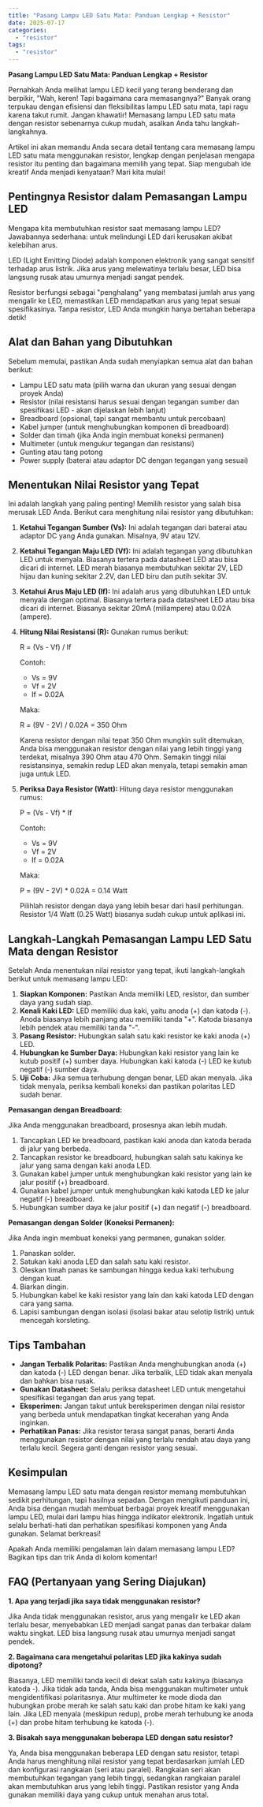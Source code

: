 ```yaml
---
title: "Pasang Lampu LED Satu Mata: Panduan Lengkap + Resistor"
date: 2025-07-17
categories: 
  - "resistor"
tags: 
  - "resistor"
---
```


**Pasang Lampu LED Satu Mata: Panduan Lengkap + Resistor**

Pernahkah Anda melihat lampu LED kecil yang terang benderang dan berpikir, "Wah, keren! Tapi bagaimana cara memasangnya?" Banyak orang terpukau dengan efisiensi dan fleksibilitas lampu LED satu mata, tapi ragu karena takut rumit. Jangan khawatir! Memasang lampu LED satu mata dengan resistor sebenarnya cukup mudah, asalkan Anda tahu langkah-langkahnya.

Artikel ini akan memandu Anda secara detail tentang cara memasang lampu LED satu mata menggunakan resistor, lengkap dengan penjelasan mengapa resistor itu penting dan bagaimana memilih yang tepat. Siap mengubah ide kreatif Anda menjadi kenyataan? Mari kita mulai!

## Pentingnya Resistor dalam Pemasangan Lampu LED

Mengapa kita membutuhkan resistor saat memasang lampu LED? Jawabannya sederhana: untuk melindungi LED dari kerusakan akibat kelebihan arus.

LED (Light Emitting Diode) adalah komponen elektronik yang sangat sensitif terhadap arus listrik. Jika arus yang melewatinya terlalu besar, LED bisa langsung rusak atau umurnya menjadi sangat pendek.

Resistor berfungsi sebagai "penghalang" yang membatasi jumlah arus yang mengalir ke LED, memastikan LED mendapatkan arus yang tepat sesuai spesifikasinya. Tanpa resistor, LED Anda mungkin hanya bertahan beberapa detik!

## Alat dan Bahan yang Dibutuhkan

Sebelum memulai, pastikan Anda sudah menyiapkan semua alat dan bahan berikut:

- Lampu LED satu mata (pilih warna dan ukuran yang sesuai dengan proyek Anda)
- Resistor (nilai resistansi harus sesuai dengan tegangan sumber dan spesifikasi LED - akan dijelaskan lebih lanjut)
- Breadboard (opsional, tapi sangat membantu untuk percobaan)
- Kabel jumper (untuk menghubungkan komponen di breadboard)
- Solder dan timah (jika Anda ingin membuat koneksi permanen)
- Multimeter (untuk mengukur tegangan dan resistansi)
- Gunting atau tang potong
- Power supply (baterai atau adaptor DC dengan tegangan yang sesuai)

## Menentukan Nilai Resistor yang Tepat

Ini adalah langkah yang paling penting! Memilih resistor yang salah bisa merusak LED Anda. Berikut cara menghitung nilai resistor yang dibutuhkan:

1. **Ketahui Tegangan Sumber (Vs):** Ini adalah tegangan dari baterai atau adaptor DC yang Anda gunakan. Misalnya, 9V atau 12V.
    
2. **Ketahui Tegangan Maju LED (Vf):** Ini adalah tegangan yang dibutuhkan LED untuk menyala. Biasanya tertera pada datasheet LED atau bisa dicari di internet. LED merah biasanya membutuhkan sekitar 2V, LED hijau dan kuning sekitar 2.2V, dan LED biru dan putih sekitar 3V.
    
3. **Ketahui Arus Maju LED (If):** Ini adalah arus yang dibutuhkan LED untuk menyala dengan optimal. Biasanya tertera pada datasheet LED atau bisa dicari di internet. Biasanya sekitar 20mA (miliampere) atau 0.02A (ampere).
    
4. **Hitung Nilai Resistansi (R):** Gunakan rumus berikut:
    
    R = (Vs - Vf) / If
    
    Contoh:
    
    - Vs = 9V
    - Vf = 2V
    - If = 0.02A
    
    Maka:
    
    R = (9V - 2V) / 0.02A = 350 Ohm
    
    Karena resistor dengan nilai tepat 350 Ohm mungkin sulit ditemukan, Anda bisa menggunakan resistor dengan nilai yang lebih tinggi yang terdekat, misalnya 390 Ohm atau 470 Ohm. Semakin tinggi nilai resistansinya, semakin redup LED akan menyala, tetapi semakin aman juga untuk LED.
    
5. **Periksa Daya Resistor (Watt):** Hitung daya resistor menggunakan rumus:
    
    P = (Vs - Vf) \* If
    
    Contoh:
    
    - Vs = 9V
    - Vf = 2V
    - If = 0.02A
    
    Maka:
    
    P = (9V - 2V) \* 0.02A = 0.14 Watt
    
    Pilihlah resistor dengan daya yang lebih besar dari hasil perhitungan. Resistor 1/4 Watt (0.25 Watt) biasanya sudah cukup untuk aplikasi ini.
    

## Langkah-Langkah Pemasangan Lampu LED Satu Mata dengan Resistor

Setelah Anda menentukan nilai resistor yang tepat, ikuti langkah-langkah berikut untuk memasang lampu LED:

1. **Siapkan Komponen:** Pastikan Anda memiliki LED, resistor, dan sumber daya yang sudah siap.
2. **Kenali Kaki LED:** LED memiliki dua kaki, yaitu anoda (+) dan katoda (-). Anoda biasanya lebih panjang atau memiliki tanda "+". Katoda biasanya lebih pendek atau memiliki tanda "-".
3. **Pasang Resistor:** Hubungkan salah satu kaki resistor ke kaki anoda (+) LED.
4. **Hubungkan ke Sumber Daya:** Hubungkan kaki resistor yang lain ke kutub positif (+) sumber daya. Hubungkan kaki katoda (-) LED ke kutub negatif (-) sumber daya.
5. **Uji Coba:** Jika semua terhubung dengan benar, LED akan menyala. Jika tidak menyala, periksa kembali koneksi dan pastikan polaritas LED sudah benar.

**Pemasangan dengan Breadboard:**

Jika Anda menggunakan breadboard, prosesnya akan lebih mudah.

1. Tancapkan LED ke breadboard, pastikan kaki anoda dan katoda berada di jalur yang berbeda.
2. Tancapkan resistor ke breadboard, hubungkan salah satu kakinya ke jalur yang sama dengan kaki anoda LED.
3. Gunakan kabel jumper untuk menghubungkan kaki resistor yang lain ke jalur positif (+) breadboard.
4. Gunakan kabel jumper untuk menghubungkan kaki katoda LED ke jalur negatif (-) breadboard.
5. Hubungkan sumber daya ke jalur positif (+) dan negatif (-) breadboard.

**Pemasangan dengan Solder (Koneksi Permanen):**

Jika Anda ingin membuat koneksi yang permanen, gunakan solder.

1. Panaskan solder.
2. Satukan kaki anoda LED dan salah satu kaki resistor.
3. Oleskan timah panas ke sambungan hingga kedua kaki terhubung dengan kuat.
4. Biarkan dingin.
5. Hubungkan kabel ke kaki resistor yang lain dan kaki katoda LED dengan cara yang sama.
6. Lapisi sambungan dengan isolasi (isolasi bakar atau selotip listrik) untuk mencegah korsleting.

## Tips Tambahan

- **Jangan Terbalik Polaritas:** Pastikan Anda menghubungkan anoda (+) dan katoda (-) LED dengan benar. Jika terbalik, LED tidak akan menyala dan bahkan bisa rusak.
- **Gunakan Datasheet:** Selalu periksa datasheet LED untuk mengetahui spesifikasi tegangan dan arus yang tepat.
- **Eksperimen:** Jangan takut untuk bereksperimen dengan nilai resistor yang berbeda untuk mendapatkan tingkat kecerahan yang Anda inginkan.
- **Perhatikan Panas:** Jika resistor terasa sangat panas, berarti Anda menggunakan resistor dengan nilai yang terlalu rendah atau daya yang terlalu kecil. Segera ganti dengan resistor yang sesuai.

## Kesimpulan

Memasang lampu LED satu mata dengan resistor memang membutuhkan sedikit perhitungan, tapi hasilnya sepadan. Dengan mengikuti panduan ini, Anda bisa dengan mudah membuat berbagai proyek kreatif menggunakan lampu LED, mulai dari lampu hias hingga indikator elektronik. Ingatlah untuk selalu berhati-hati dan perhatikan spesifikasi komponen yang Anda gunakan. Selamat berkreasi!

Apakah Anda memiliki pengalaman lain dalam memasang lampu LED? Bagikan tips dan trik Anda di kolom komentar!

## FAQ (Pertanyaan yang Sering Diajukan)

**1\. Apa yang terjadi jika saya tidak menggunakan resistor?**

Jika Anda tidak menggunakan resistor, arus yang mengalir ke LED akan terlalu besar, menyebabkan LED menjadi sangat panas dan terbakar dalam waktu singkat. LED bisa langsung rusak atau umurnya menjadi sangat pendek.

**2\. Bagaimana cara mengetahui polaritas LED jika kakinya sudah dipotong?**

Biasanya, LED memiliki tanda kecil di dekat salah satu kakinya (biasanya katoda -). Jika tidak ada tanda, Anda bisa menggunakan multimeter untuk mengidentifikasi polaritasnya. Atur multimeter ke mode dioda dan hubungkan probe merah ke salah satu kaki dan probe hitam ke kaki yang lain. Jika LED menyala (meskipun redup), probe merah terhubung ke anoda (+) dan probe hitam terhubung ke katoda (-).

**3\. Bisakah saya menggunakan beberapa LED dengan satu resistor?**

Ya, Anda bisa menggunakan beberapa LED dengan satu resistor, tetapi Anda harus menghitung nilai resistor yang tepat berdasarkan jumlah LED dan konfigurasi rangkaian (seri atau paralel). Rangkaian seri akan membutuhkan tegangan yang lebih tinggi, sedangkan rangkaian paralel akan membutuhkan arus yang lebih tinggi. Pastikan resistor yang Anda gunakan memiliki daya yang cukup untuk menahan arus total.
